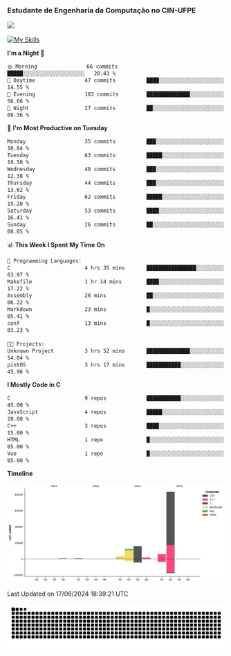 
### Estudante de Engenharia da Computação no CIN-UFPE
<div>
      <!--<img width=400 src="https://github-readme-stats.vercel.app/api?username=Zed201&show_icons=true&theme=tokyonight" /-->
      <img width=400 src='https://leetcode.card.workers.dev/Zed201?theme=nord&font=baloo&extension=null' />
</div>


[![My Skills](https://skillicons.dev/icons?i=c,cpp,py,java,neovim&theme=dark)](https://skillicons.dev)

<!--START_SECTION:waka-->
**I'm a Night 🦉** 

```text
🌞 Morning                66 commits          █████░░░░░░░░░░░░░░░░░░░░   20.43 % 
🌆 Daytime                47 commits          ████░░░░░░░░░░░░░░░░░░░░░   14.55 % 
🌃 Evening                183 commits         ██████████████░░░░░░░░░░░   56.66 % 
🌙 Night                  27 commits          ██░░░░░░░░░░░░░░░░░░░░░░░   08.36 % 
```
📅 **I'm Most Productive on Tuesday** 

```text
Monday                   35 commits          ███░░░░░░░░░░░░░░░░░░░░░░   10.84 % 
Tuesday                  63 commits          █████░░░░░░░░░░░░░░░░░░░░   19.50 % 
Wednesday                40 commits          ███░░░░░░░░░░░░░░░░░░░░░░   12.38 % 
Thursday                 44 commits          ███░░░░░░░░░░░░░░░░░░░░░░   13.62 % 
Friday                   62 commits          █████░░░░░░░░░░░░░░░░░░░░   19.20 % 
Saturday                 53 commits          ████░░░░░░░░░░░░░░░░░░░░░   16.41 % 
Sunday                   26 commits          ██░░░░░░░░░░░░░░░░░░░░░░░   08.05 % 
```


📊 **This Week I Spent My Time On** 

```text
💬 Programming Languages: 
C                        4 hrs 35 mins       ████████████████░░░░░░░░░   63.97 % 
Makefile                 1 hr 14 mins        ████░░░░░░░░░░░░░░░░░░░░░   17.22 % 
Assembly                 26 mins             ██░░░░░░░░░░░░░░░░░░░░░░░   06.22 % 
Markdown                 23 mins             █░░░░░░░░░░░░░░░░░░░░░░░░   05.41 % 
conf                     13 mins             █░░░░░░░░░░░░░░░░░░░░░░░░   03.23 % 

🐱‍💻 Projects: 
Unknown Project          3 hrs 52 mins       ██████████████░░░░░░░░░░░   54.04 % 
pintOS                   3 hrs 17 mins       ███████████░░░░░░░░░░░░░░   45.96 % 
```

**I Mostly Code in C** 

```text
C                        9 repos             ███████████░░░░░░░░░░░░░░   45.00 % 
JavaScript               4 repos             █████░░░░░░░░░░░░░░░░░░░░   20.00 % 
C++                      3 repos             ████░░░░░░░░░░░░░░░░░░░░░   15.00 % 
HTML                     1 repo              █░░░░░░░░░░░░░░░░░░░░░░░░   05.00 % 
Vue                      1 repo              █░░░░░░░░░░░░░░░░░░░░░░░░   05.00 % 
```



**Timeline**

![Lines of Code chart](https://raw.githubusercontent.com/Zed201/Zed201/master/assets/bar_graph.png)


 Last Updated on 17/06/2024 18:39:21 UTC
<!--END_SECTION:waka-->

<picture>
  <source media="(prefers-color-scheme: dark)" srcset="https://github.com/Zed201/Zed201/blob/output/github-contribution-grid-snake-dark.svg" />
  <img alt="github-snake" src="https://github.com/Zed201/Zed201/blob/output/github-contribution-grid-snake-dark.svg" />
</picture>
